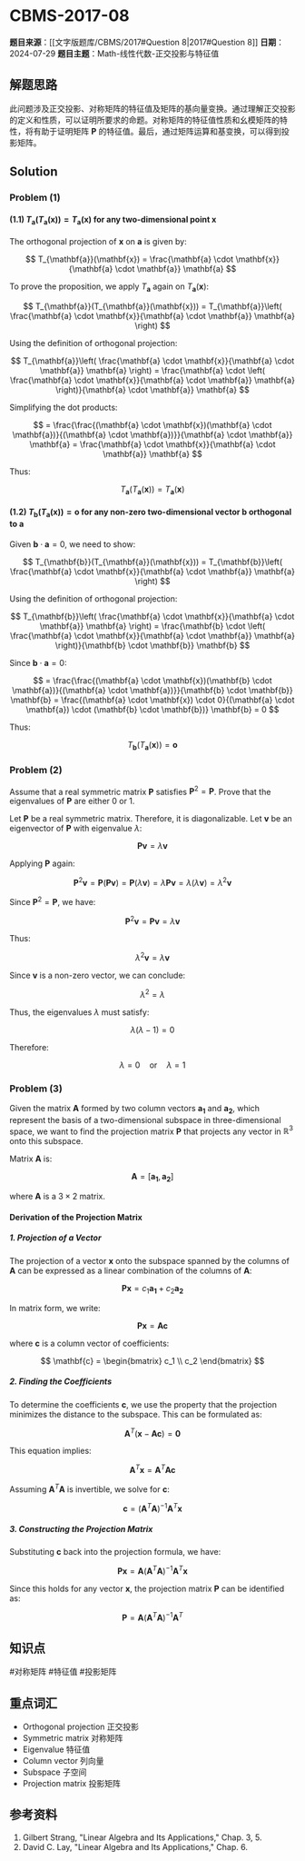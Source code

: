 # CBMS-2017-08

**题目来源**：[[文字版题库/CBMS/2017#Question 8|2017#Question 8]]
**日期**：2024-07-29
**题目主题**：Math-线性代数-正交投影与特征值

## 解题思路

此问题涉及正交投影、对称矩阵的特征值及矩阵的基向量变换。通过理解正交投影的定义和性质，可以证明所要求的命题。对称矩阵的特征值性质和幺模矩阵的特性，将有助于证明矩阵 $\mathbf{P}$ 的特征值。最后，通过矩阵运算和基变换，可以得到投影矩阵。

## Solution

### Problem (1)

#### (1.1) $T_{\mathbf{a}}(T_{\mathbf{a}}(\mathbf{x})) = T_{\mathbf{a}}(\mathbf{x})$ for any two-dimensional point $\mathbf{x}$

The orthogonal projection of $\mathbf{x}$ on $\mathbf{a}$ is given by:

$$
T_{\mathbf{a}}(\mathbf{x}) = \frac{\mathbf{a} \cdot \mathbf{x}}{\mathbf{a} \cdot \mathbf{a}} \mathbf{a}
$$

To prove the proposition, we apply $T_{\mathbf{a}}$ again on $T_{\mathbf{a}}(\mathbf{x})$:

$$
T_{\mathbf{a}}(T_{\mathbf{a}}(\mathbf{x})) = T_{\mathbf{a}}\left( \frac{\mathbf{a} \cdot \mathbf{x}}{\mathbf{a} \cdot \mathbf{a}} \mathbf{a} \right)
$$

Using the definition of orthogonal projection:

$$
T_{\mathbf{a}}\left( \frac{\mathbf{a} \cdot \mathbf{x}}{\mathbf{a} \cdot \mathbf{a}} \mathbf{a} \right) = \frac{\mathbf{a} \cdot \left( \frac{\mathbf{a} \cdot \mathbf{x}}{\mathbf{a} \cdot \mathbf{a}} \mathbf{a} \right)}{\mathbf{a} \cdot \mathbf{a}} \mathbf{a}
$$

Simplifying the dot products:

$$
= \frac{\frac{(\mathbf{a} \cdot \mathbf{x})(\mathbf{a} \cdot \mathbf{a})}{(\mathbf{a} \cdot \mathbf{a})}}{\mathbf{a} \cdot \mathbf{a}} \mathbf{a} = \frac{\mathbf{a} \cdot \mathbf{x}}{\mathbf{a} \cdot \mathbf{a}} \mathbf{a}
$$

Thus:

$$
T_{\mathbf{a}}(T_{\mathbf{a}}(\mathbf{x})) = T_{\mathbf{a}}(\mathbf{x})
$$

#### (1.2) $T_{\mathbf{b}}(T_{\mathbf{a}}(\mathbf{x})) = \mathbf{o}$ for any non-zero two-dimensional vector $\mathbf{b}$ orthogonal to $\mathbf{a}$

Given $\mathbf{b} \cdot \mathbf{a} = 0$, we need to show:

$$
T_{\mathbf{b}}(T_{\mathbf{a}}(\mathbf{x})) = T_{\mathbf{b}}\left( \frac{\mathbf{a} \cdot \mathbf{x}}{\mathbf{a} \cdot \mathbf{a}} \mathbf{a} \right)
$$

Using the definition of orthogonal projection:

$$
T_{\mathbf{b}}\left( \frac{\mathbf{a} \cdot \mathbf{x}}{\mathbf{a} \cdot \mathbf{a}} \mathbf{a} \right) = \frac{\mathbf{b} \cdot \left( \frac{\mathbf{a} \cdot \mathbf{x}}{\mathbf{a} \cdot \mathbf{a}} \mathbf{a} \right)}{\mathbf{b} \cdot \mathbf{b}} \mathbf{b}
$$

Since $\mathbf{b} \cdot \mathbf{a} = 0$:

$$
= \frac{\frac{(\mathbf{a} \cdot \mathbf{x})(\mathbf{b} \cdot \mathbf{a})}{(\mathbf{a} \cdot \mathbf{a})}}{\mathbf{b} \cdot \mathbf{b}} \mathbf{b} = \frac{(\mathbf{a} \cdot \mathbf{x}) \cdot 0}{(\mathbf{a} \cdot \mathbf{a}) \cdot (\mathbf{b} \cdot \mathbf{b})} \mathbf{b} = 0
$$

Thus:

$$
T_{\mathbf{b}}(T_{\mathbf{a}}(\mathbf{x})) = \mathbf{o}
$$

### Problem (2)

Assume that a real symmetric matrix $\mathbf{P}$ satisfies $\mathbf{P}^2 = \mathbf{P}$. Prove that the eigenvalues of $\mathbf{P}$ are either 0 or 1.

Let $\mathbf{P}$ be a real symmetric matrix. Therefore, it is diagonalizable. Let $\mathbf{v}$ be an eigenvector of $\mathbf{P}$ with eigenvalue $\lambda$:

$$
\mathbf{P}\mathbf{v} = \lambda \mathbf{v}
$$

Applying $\mathbf{P}$ again:

$$
\mathbf{P}^2 \mathbf{v} = \mathbf{P} (\mathbf{P} \mathbf{v}) = \mathbf{P} (\lambda \mathbf{v}) = \lambda \mathbf{P} \mathbf{v} = \lambda (\lambda \mathbf{v}) = \lambda^2 \mathbf{v}
$$

Since $\mathbf{P}^2 = \mathbf{P}$, we have:

$$
\mathbf{P}^2 \mathbf{v} = \mathbf{P} \mathbf{v} = \lambda \mathbf{v}
$$

Thus:

$$
\lambda^2 \mathbf{v} = \lambda \mathbf{v}
$$

Since $\mathbf{v}$ is a non-zero vector, we can conclude:

$$
\lambda^2 = \lambda
$$

Thus, the eigenvalues $\lambda$ must satisfy:

$$
\lambda (\lambda - 1) = 0
$$

Therefore:

$$
\lambda = 0 \quad \text{or} \quad \lambda = 1
$$

### Problem (3)

Given the matrix $\mathbf{A}$ formed by two column vectors $\mathbf{a_1}$ and $\mathbf{a_2}$, which represent the basis of a two-dimensional subspace in three-dimensional space, we want to find the projection matrix $\mathbf{P}$ that projects any vector in $\mathbb{R}^3$ onto this subspace.

Matrix $\mathbf{A}$ is:

$$
\mathbf{A} = [\mathbf{a_1}, \mathbf{a_2}]
$$

where $\mathbf{A}$ is a $3 \times 2$ matrix.

#### Derivation of the Projection Matrix

##### 1. Projection of a Vector

The projection of a vector $\mathbf{x}$ onto the subspace spanned by the columns of $\mathbf{A}$ can be expressed as a linear combination of the columns of $\mathbf{A}$:

$$
\mathbf{P}\mathbf{x} = c_1 \mathbf{a_1} + c_2 \mathbf{a_2}
$$

In matrix form, we write:

$$
\mathbf{P}\mathbf{x} = \mathbf{A}\mathbf{c}
$$

where $\mathbf{c}$ is a column vector of coefficients:

$$
\mathbf{c} = \begin{bmatrix}
c_1 \\
c_2
\end{bmatrix}
$$

##### 2. Finding the Coefficients

To determine the coefficients $\mathbf{c}$, we use the property that the projection minimizes the distance to the subspace. This can be formulated as:

$$
\mathbf{A}^T (\mathbf{x} - \mathbf{A}\mathbf{c}) = \mathbf{0}
$$

This equation implies:

$$
\mathbf{A}^T \mathbf{x} = \mathbf{A}^T \mathbf{A} \mathbf{c}
$$

Assuming $\mathbf{A}^T \mathbf{A}$ is invertible, we solve for $\mathbf{c}$:

$$
\mathbf{c} = (\mathbf{A}^T \mathbf{A})^{-1} \mathbf{A}^T \mathbf{x}
$$

##### 3. Constructing the Projection Matrix

Substituting $\mathbf{c}$ back into the projection formula, we have:

$$
\mathbf{P}\mathbf{x} = \mathbf{A} (\mathbf{A}^T \mathbf{A})^{-1} \mathbf{A}^T \mathbf{x}
$$

Since this holds for any vector $\mathbf{x}$, the projection matrix $\mathbf{P}$ can be identified as:

$$
\mathbf{P} = \mathbf{A} (\mathbf{A}^T \mathbf{A})^{-1} \mathbf{A}^T
$$

## 知识点

#对称矩阵 #特征值 #投影矩阵

## 重点词汇

- Orthogonal projection 正交投影
- Symmetric matrix 对称矩阵
- Eigenvalue 特征值
- Column vector 列向量
- Subspace 子空间
- Projection matrix 投影矩阵

## 参考资料

1. Gilbert Strang, "Linear Algebra and Its Applications," Chap. 3, 5.
2. David C. Lay, "Linear Algebra and Its Applications," Chap. 6.
